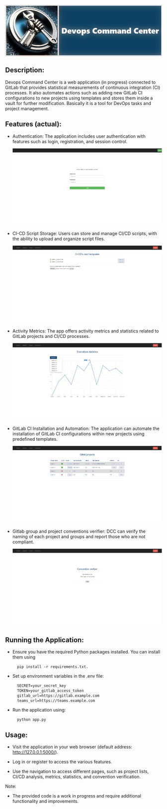 ![Alt text](docs/devops_command.png)

## Description:
Devops Command Center is a web application (in progress) connected to GitLab that provides statistical measurements of continuous integration (CI) processes. It also automates actions such as adding new GitLab CI configurations to new projects using templates and stores them inside a vault for further modification. Basically it is a tool for DevOps tasks and project management.

## Features (actual):

- Authentication: The application includes user authentication with features such as login, registration, and session control.

    ![Alt text](docs/devops_command_center_01.png)

- CI-CD Script Storage: Users can store and manage CI/CD scripts, with the ability to upload and organize script files.

    ![Alt text](docs/devops_command_center_04.png)

- Activity Metrics: The app offers activity metrics and statistics related to GitLab projects and CI/CD processes.

    ![Alt text](docs/devops_command_center_03.png)

- GitLab CI Installation and Automation: The application can automate the installation of GitLab CI configurations within new projects using predefined templates.

    ![Alt text](docs/devops_command_center_02.png)

- Gitlab group and project conventions verifier: DCC can verify the naming of each project and groups and report those who are not compliant.

    ![Alt text](docs/devops_command_center_05.png)

## Running the Application:

- Ensure you have the required Python packages installed. You can install them using 

        pip install -r requirements.txt.

- Set up environment variables in the .env file:

        SECRET=your_secret_key
        TOKEN=your_gitlab_access_token
        gitlab_url=https://gitlab.example.com
        teams_url=https://teams.example.com

- Run the application using: 

        python app.py

## Usage:

- Visit the application in your web browser (default address: http://127.0.0.1:5000/).

- Log in or register to access the various features.

- Use the navigation to access different pages, such as project lists, CI/CD analysis, metrics, statistics, and convention verification.

Note:

- The provided code is a work in progress and require additional functionality and improvements.
